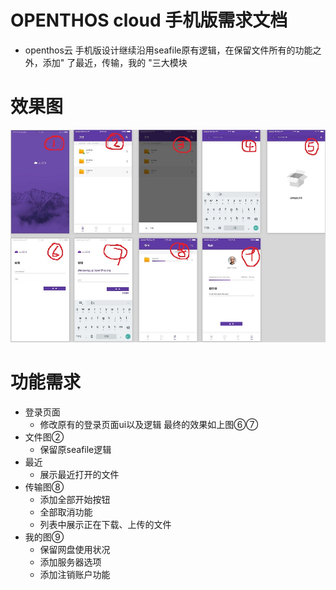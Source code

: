 # OPENTHOS cloud 手机版需求文档
  - openthos云 手机版设计继续沿用seafile原有逻辑，在保留文件所有的功能之外，添加" 了最近，传输，我的 "三大模块 
# 效果图
  ![](https://github.com/openthos/multiwin-analysis/blob/master/seafile/icon/icon_all.jpg)
# 功能需求
  - 登录页面
    - 修改原有的登录页面ui以及逻辑 最终的效果如上图⑥⑦
  - 文件图②
    - 保留原seafile逻辑
  - 最近
    - 展示最近打开的文件
  - 传输图⑧
    - 添加全部开始按钮
    - 全部取消功能 
    - 列表中展示正在下载、上传的文件
  - 我的图⑨
    - 保留网盘使用状况
    - 添加服务器选项
    - 添加注销账户功能
